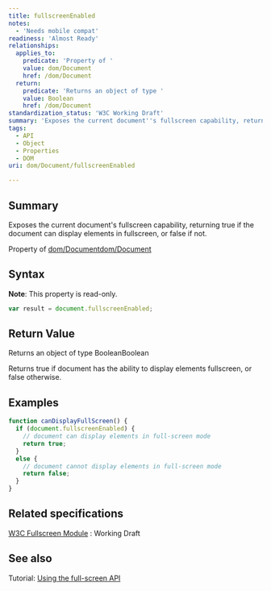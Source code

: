 ```yaml
---
title: fullscreenEnabled
notes:
  - 'Needs mobile compat'
readiness: 'Almost Ready'
relationships:
  applies_to:
    predicate: 'Property of '
    value: dom/Document
    href: /dom/Document
  return:
    predicate: 'Returns an object of type '
    value: Boolean
    href: /dom/Document
standardization_status: 'W3C Working Draft'
summary: 'Exposes the current document''s fullscreen capability, returning true if the document can display elements in fullscreen, or false if not.'
tags:
  - API
  - Object
  - Properties
  - DOM
uri: dom/Document/fullscreenEnabled

---
```

## <span>Summary</span>

Exposes the current document's fullscreen capability, returning true if the document can display elements in fullscreen, or false if not.

Property of [dom/Document](/dom/Document)[dom/Document](/dom/Document)

## <span>Syntax</span>

**Note**: This property is read-only.

``` js
var result = document.fullscreenEnabled;
```

## <span>Return Value</span>

Returns an object of type BooleanBoolean

Returns true if document has the ability to display elements fullscreen, or false otherwise.

## <span>Examples</span>

``` js
function canDisplayFullScreen() {
  if (document.fullscreenEnabled) {
    // document can display elements in full-screen mode
    return true;
  }
  else {
    // document cannot display elements in full-screen mode
    return false;
  }
}
```

## <span>Related specifications</span>

[W3C Fullscreen Module](http://www.w3.org/TR/fullscreen/#api)
:   Working Draft

## <span>See also</span>

Tutorial: [Using the full-screen API](http://docs.webplatform.org/wiki/tutorials/using_the_full-screen_api)